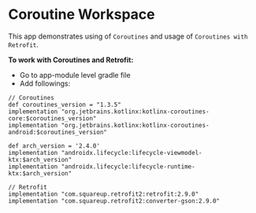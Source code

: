 # Coroutine Workspace

This app demonstrates using of `Coroutines` and usage of `Coroutines with Retrofit`.

**To work with Coroutines and Retrofit:**
- Go to app-module level gradle file
- Add followings:
``` 
// Coroutines  
def coroutines_version = "1.3.5"  
implementation "org.jetbrains.kotlinx:kotlinx-coroutines-core:$coroutines_version"  
implementation "org.jetbrains.kotlinx:kotlinx-coroutines-android:$coroutines_version"  
  
def arch_version = '2.4.0'  
implementation "androidx.lifecycle:lifecycle-viewmodel-ktx:$arch_version"  
implementation "androidx.lifecycle:lifecycle-runtime-ktx:$arch_version"  
  
// Retrofit  
implementation "com.squareup.retrofit2:retrofit:2.9.0"  
implementation "com.squareup.retrofit2:converter-gson:2.9.0"
``` 